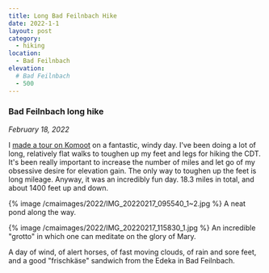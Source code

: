 ```yaml
---
title: Long Bad Feilnbach Hike
date: 2022-1-1
layout: post
category:
  - hiking
location:
  - Bad Feilnbach
elevation:
  # Bad Feilnbach
  - 500
---
```


### Bad Feilnbach long hike
_February 18, 2022_

I [made a tour on Komoot](https://www.komoot.com/tour/675454148)
on a fantastic, windy day. I've been doing a lot of long, relatively
flat walks to toughen up my feet and legs for hiking the CDT.
It's been really important to increase the number of miles and
let go of my obsessive desire for elevation gain. The only way
to toughen up the feet is long mileage. Anyway, it was an incredibly
fun day. 18.3 miles in total, and about 1400 feet up and down.

{% image /cmaimages/2022/IMG_20220217_095540_1~2.jpg %}
A neat pond along the way.

{% image /cmaimages/2022/IMG_20220217_115830_1.jpg %}
An incredible "grotto" in which one can meditate on the glory of Mary.

A day of wind, of alert horses, of fast moving clouds, of rain
and sore feet, and a good "frischkäse" sandwich from the Edeka in Bad Feilnbach.

